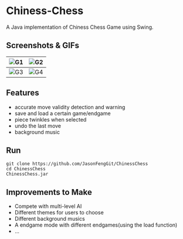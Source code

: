 # Chiness-Chess
A Java implementation of Chiness Chess Game using Swing.

## Screenshots & GIFs
| ![G1](https://github.com/JasonFengGit/ChinessChess/raw/master/Chinese%20Chess%20GIFs/1.gif) | ![G2](https://github.com/JasonFengGit/ChinessChess/raw/master/Chinese%20Chess%20GIFs/2.gif) |
|---------------------------------------------|---------------------------------------------|
| ![G3](https://github.com/JasonFengGit/ChinessChess/raw/master/Chinese%20Chess%20GIFs/3.gif) | ![G4](https://github.com/JasonFengGit/ChinessChess/raw/master/Chinese%20Chess%20GIFs/4.gif)|


## Features
- accurate move validity detection and warning 
- save and load a certain game/endgame
- piece twinkles when selected
- undo the last move
- background music

## Run
```
git clone https://github.com/JasonFengGit/ChinessChess
cd ChinessChess
ChinessChess.jar
```

## Improvements to Make
- Compete with multi-level AI
- Different themes for users to choose
- Different background musics
- A endgame mode with different endgames(using the load function)
- ...
